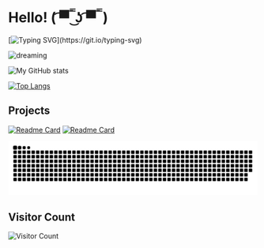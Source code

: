 # Hello! ( ͡▀̿ ̿ ͜ʖ ͡▀̿ ̿ )
[![Typing SVG](https://readme-typing-svg.demolab.com?font=Montserrat&weight=600&size=50&duration=2000&pause=1000&color=FFA6C9&center=true&vCenter=true&width=1000&height=100&lines=Welcome+To+My+Github+Profile;.....;Kirby+is+Sleeping+So+Stay+Silent.)](https://git.io/typing-svg)

![dreaming](https://user-images.githubusercontent.com/86033049/215239570-27af3fba-02f7-4ace-8685-8ce78594832f.gif)

![My GitHub stats](https://github-readme-stats-git-masterrstaa-rickstaa.vercel.app/api?username=ZaRamen&count_private=true&theme=dark)

[![Top Langs](https://github-readme-stats-git-masterrstaa-rickstaa.vercel.app/api/top-langs/?username=ZaRamen&layout=compact&theme=dark)](https://github.com/ZaRamen/github-readme-stats)


## Projects
[![Readme Card](https://github-readme-stats.vercel.app/api/pin/?username=ZaRamen&repo=Survive-the-Infected&theme=dracula)](https://github.com/ZaRamen/Survive-the-Infected)
[![Readme Card](https://github-readme-stats.vercel.app/api/pin/?username=ZaRamen&repo=World-Hardest-Game-Clone&theme=dracula)](https://github.com/ZaRamen/World-Hardest-Game-Clone)


![snake gif](https://github.com/ZaRamen/ZaRamen/blob/output/github-contribution-grid-snake.svg)

## Visitor Count
![Visitor Count](https://profile-counter.glitch.me/ZaRamen/count.svg)

<!--
**ZaRamen/ZaRamen** is a ✨ _special_ ✨ repository because its `README.md` (this file) appears on your GitHub profile.
Here are some ideas to get you started:
-->
